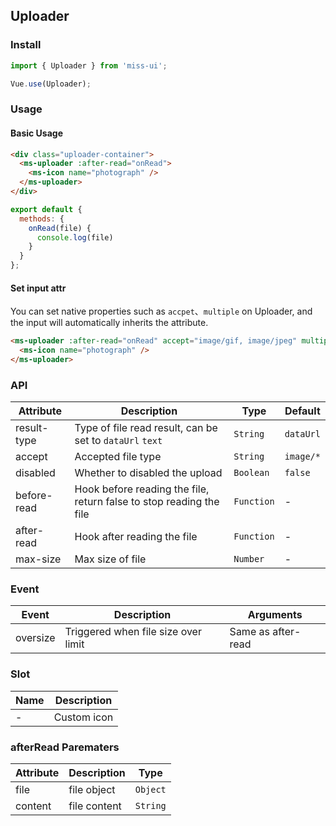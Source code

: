 ## Uploader

### Install
``` javascript
import { Uploader } from 'miss-ui';

Vue.use(Uploader);
```

### Usage

#### Basic Usage

```html
<div class="uploader-container">
  <ms-uploader :after-read="onRead">
    <ms-icon name="photograph" />
  </ms-uploader>
</div>
```

```javascript
export default {
  methods: {
    onRead(file) {
      console.log(file)
    }
  }
};
```

#### Set input attr
You can set native properties such as `accpet`、`multiple` on Uploader, and the input will automatically inherits the attribute.

```html
<ms-uploader :after-read="onRead" accept="image/gif, image/jpeg" multiple>
  <ms-icon name="photograph" />
</ms-uploader>
```

### API

| Attribute | Description | Type | Default |
|------|------|------|------|
| result-type | Type of file read result, can be set to `dataUrl` `text` | `String` | `dataUrl` |
| accept | Accepted file type | `String` | `image/*` |
| disabled | Whether to disabled the upload | `Boolean` | `false` |
| before-read | Hook before reading the file, return false to stop reading the file | `Function` | - |
| after-read | Hook after reading the file | `Function` | - |
| max-size | Max size of file | `Number` | - |

### Event

| Event | Description | Arguments |
|------|------|------|
| oversize | Triggered when file size over limit | Same as after-read |

### Slot

| Name | Description |
|------|------|
| - | Custom icon |

### afterRead Parematers

| Attribute | Description | Type |
|------|------|------|
| file | file object | `Object` |
| content | file content | `String` |
